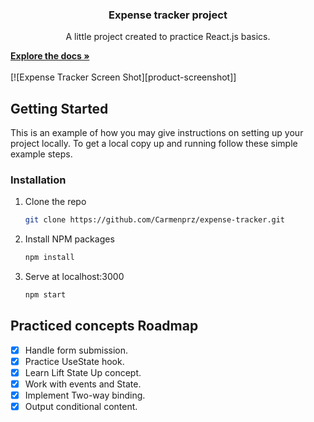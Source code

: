 <h3 align="center">Expense tracker project</h3>

<p align="center">
    A little project created to practice React.js basics.
</p>
<a href="https://github.com/Carmenprz/expense-tracker"><strong>Explore the docs »</strong></a>
<br />
<br />
[![Expense Tracker Screen Shot][product-screenshot]]
<br />

## Getting Started

This is an example of how you may give instructions on setting up your project locally.
To get a local copy up and running follow these simple example steps.

### Installation

1. Clone the repo
   ```sh
   git clone https://github.com/Carmenprz/expense-tracker.git
   ```
2. Install NPM packages
   ```sh
   npm install
   ```
3. Serve at localhost:3000
   ```sh
   npm start
   ```

## Practiced concepts Roadmap

- [x] Handle form submission.
- [x] Practice UseState hook.
- [x] Learn Lift State Up concept.
- [X] Work with events and State.
- [x] Implement Two-way binding.
- [x] Output conditional content.
